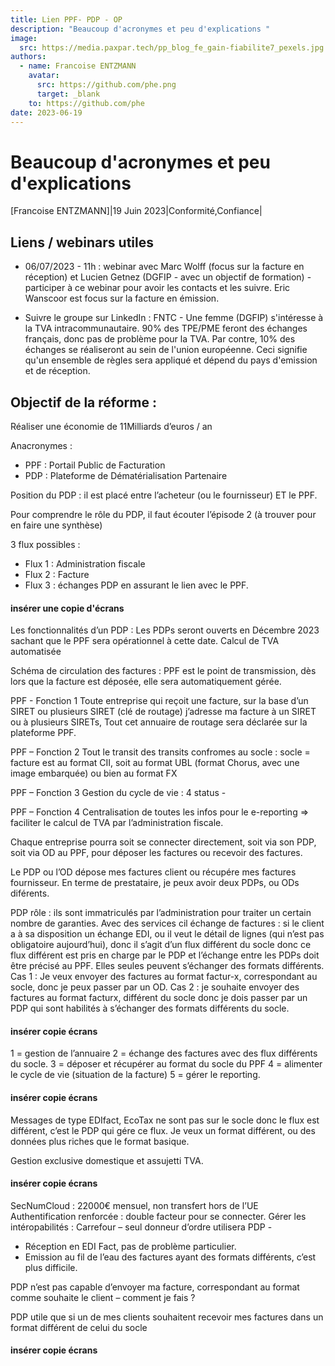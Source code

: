 ```yaml
---
title: Lien PPF- PDP - OP
description: "Beaucoup d'acronymes et peu d'explications "
image:
  src: https://media.paxpar.tech/pp_blog_fe_gain-fiabilite7_pexels.jpg
authors:
  - name: Francoise ENTZMANN
    avatar:
      src: https://github.com/phe.png
      target: _blank
    to: https://github.com/phe
date: 2023-06-19
---
```


# Beaucoup d'acronymes et peu d'explications 
[Francoise ENTZMANN]|19 Juin 2023|Conformité,Confiance| 

## Liens / webinars utiles
- 06/07/2023 - 11h : webinar avec Marc Wolff (focus sur la facture en réception) et Lucien Getnez (DGFIP - avec un objectif de formation) - participer à ce webinar pour avoir les contacts et les suivre.
Eric Wanscoor est focus sur la facture en émission.

- Suivre le groupe sur LinkedIn : FNTC - Une femme (DGFIP) s'intéresse à la TVA intracommunautaire. 90% des TPE/PME feront des échanges français, donc pas de problème pour la TVA.
Par contre, 10% des échanges se réaliseront au sein de l'union européenne. Ceci signifie qu'un ensemble de règles sera appliqué et dépend du pays d'emission et de réception.

## Objectif de la réforme :
Réaliser une économie de 11Milliards d’euros / an

Anacronymes :
* PPF : Portail Public de Facturation
* PDP : Plateforme de Dématérialisation Partenaire

Position du PDP :
il est placé entre l’acheteur (ou le fournisseur) ET le PPF.

Pour comprendre le rôle du PDP, il faut écouter l’épisode 2 (à trouver pour en faire une synthèse)

3 flux possibles :
- Flux 1 : Administration fiscale
- Flux 2 : Facture
- Flux 3 : échanges PDP en assurant le lien avec le PPF.


#### insérer une copie d'écrans

Les fonctionnalités d’un PDP :
Les PDPs seront ouverts en Décembre 2023 sachant que le PPF sera opérationnel à cette date.
Calcul de TVA automatisée

Schéma de circulation des factures :
PPF est le point de transmission, dès lors que la facture est déposée, elle sera automatiquement gérée.

PPF - Fonction 1
Toute entreprise qui reçoit une facture, sur la base d’un SIRET ou plusieurs SIRET (clé de routage) j’adresse ma facture à un SIRET ou à plusieurs SIRETs, 
Tout cet annuaire de routage sera déclarée sur la plateforme PPF.

PPF – Fonction 2
Tout le transit des transits confromes au socle : socle = facture est au format CII, soit au format UBL (format Chorus, avec une image embarquée) ou bien au format FX

PPF – Fonction 3
Gestion du cycle de vie : 4 status - 

PPF – Fonction 4
Centralisation de toutes les infos pour le e-reporting => faciliter le calcul de TVA par l’administration fiscale.

Chaque entreprise pourra soit se connecter directement, soit via son PDP, soit via OD au PPF, pour déposer les factures ou recevoir des factures.

Le PDP ou l’OD dépose mes factures client ou récupére mes factures fournisseur.
En terme de prestataire, je peux avoir deux PDPs, ou ODs diférents.

PDP rôle : ils sont immatriculés par l’administration pour traiter un certain nombre de garanties.
Avec des services cil
échange de factures : si le client a à sa disposition un échange EDI, ou il veut le détail de lignes (qui n’est pas obligatoire aujourd’hui), donc il s’agit d’un flux différent du socle donc ce flux différent est pris en charge par le PDP et l’échange entre les PDPs doit être précisé au PPF. 
Elles seules peuvent s’échanger des formats différents.
Cas 1 : Je veux envoyer des factures au format factur-x, correspondant au socle, donc je peux passer par un OD.
Cas 2 : je souhaite envoyer des factures au format facturx, différent du socle donc je dois passer par un PDP qui sont habilités à s’échanger des formats différents du socle.

#### insérer copie écrans
1 = gestion de l’annuaire 
2 = échange des factures avec des flux différents du socle.
3 = déposer et récupérer au format du socle du PPF
4 = alimenter le cycle de vie (situation de la facture)
5 = gérer le reporting.

#### insérer copie écrans

Messages de type EDIfact, EcoTax ne sont pas sur le socle donc le flux est différent, c’est le PDP qui gére ce flux.
Je veux un format différent, ou des données plus riches que le format basique.

Gestion exclusive domestique et assujetti TVA.

#### insérer copie écrans

SecNumCloud : 22000€ mensuel, non transfert hors de l’UE
Authentification renforcée : double facteur pour se connecter.
Gérer les intéropabilités : Carrefour – seul donneur d’ordre utilisera PDP - 

- Réception en EDI Fact, pas de problème particulier.
- Emission au fil de l’eau des factures ayant des formats différents, c’est plus difficile.

PDP n’est pas capable d’envoyer ma facture, correspondant au format comme souhaite le client – comment je fais ?

PDP utile que si un de mes clients souhaitent recevoir mes factures dans un format différent de celui du socle

#### insérer copie écrans

